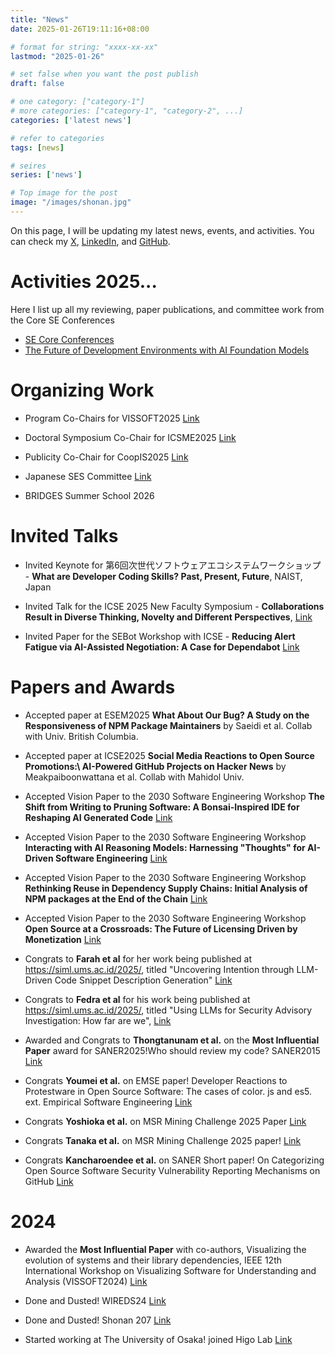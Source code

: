 ```yaml
---
title: "News"
date: 2025-01-26T19:11:16+08:00

# format for string: "xxxx-xx-xx"
lastmod: "2025-01-26"

# set false when you want the post publish
draft: false

# one category: ["category-1"] 
# more categories: ["category-1", "category-2", ...]
categories: ['latest news']

# refer to categories
tags: [news]

# seires
series: ['news']

# Top image for the post
image: "/images/shonan.jpg"
---
```


<!--more-->

On this page, I will be updating my latest news, events, and activities.
You can check my [X](https://x.com/Augaiko), [LinkedIn](https://www.linkedin.com/in/raula-gaikovina-kula-70b75545/), and [GitHub](https://github.com/raux).

# Activities 2025...

Here I list up all my reviewing, paper publications, and committee work from the Core SE Conferences

- [SE Core Conferences](https://conf.researchr.org/profile/raulakula)
- [The Future of Development Environments with AI Foundation Models](https://shonan.nii.ac.jp/seminars/222/)

# Organizing Work

- Program Co-Chairs for VISSOFT2025 [Link](https://vissoft.io/2025/)

- Doctoral Symposium Co-Chair for ICSME2025 [Link](https://conf.researchr.org/track/icsme-2025/icsme-2025-doctoral-symposium)

- Publicity Co-Chair for CoopIS2025 [Link](https://coopis.scitevents.org/)

- Japanese SES Committee  [Link](https://ses.sigse.jp/2025/)
  
- BRIDGES Summer School 2026 

# Invited Talks

- Invited Keynote for 第6回次世代ソフトウェアエコシステムワークショップ - **What are Developer Coding Skills? Past, Present, Future**, NAIST, Japan

- Invited Talk for the ICSE 2025 New Faculty Symposium - **Collaborations Result in Diverse Thinking, Novelty and Different Perspectives**, [Link](https://conf.researchr.org/track/icse-2025/icse-2025-new-faculty-symposium#program)

- Invited Paper for the SEBot Workshop with ICSE - **Reducing Alert Fatigue via AI-Assisted Negotiation: A Case for Dependabot** [Link](https://sebot.github.io/)

# Papers and Awards 

- Accepted paper at ESEM2025 **What About Our Bug? A Study on the Responsiveness of NPM Package Maintainers** by  Saeidi et al. Collab with Univ. British Columbia.
  
- Accepted paper at ICSE2025 **Social Media Reactions to Open Source Promotions:\\ AI-Powered GitHub Projects on Hacker News** by Meakpaiboonwattana et al. Collab with Mahidol Univ. 

- Accepted Vision Paper to the 2030 Software Engineering Workshop **The Shift from Writing to Pruning Software: A Bonsai-Inspired IDE for Reshaping AI Generated Code**   [Link](https://arxiv.org/abs/2503.02833)

- Accepted Vision Paper to the 2030 Software Engineering Workshop **Interacting with AI Reasoning Models: Harnessing "Thoughts" for AI-Driven Software Engineering**   [Link](https://arxiv.org/abs/2503.00483)

- Accepted Vision Paper to the 2030 Software Engineering Workshop **Rethinking Reuse in Dependency Supply Chains: Initial Analysis of NPM packages at the End of the Chain**   [Link](https://arxiv.org/abs/2503.02804)

- Accepted Vision Paper to the 2030 Software Engineering Workshop **Open Source at a Crossroads: The Future of Licensing Driven by Monetization**   [Link](https://arxiv.org/abs/2503.02817)

- Congrats to **Farah et al** for her work being published at https://siml.ums.ac.id/2025/, titled "Uncovering Intention through LLM-Driven Code Snippet Description Generation" [Link](https://x.com/Augaiko/status/1937821246470643909)

- Congrats to **Fedra et al** for his work being published at https://siml.ums.ac.id/2025/, titled "Using LLMs for Security Advisory Investigation: How far are we", [Link](https://x.com/Augaiko/status/1937820441940218002)

- Awarded and Congrats to **Thongtanunam et al.** on the  **Most Influential Paper** award for SANER2025!Who should review my code? SANER2015 [Link](https://x.com/SANERconf/status/1897663586635247676)

- Congrats **Youmei et al.** on EMSE paper! Developer Reactions to Protestware in Open Source Software: The cases of color. js and es5. ext. Empirical Software Engineering [Link](https://link.springer.com/article/10.1007/s10664-024-10599-6)

- Congrats **Yoshioka et al.** on MSR Mining Challenge 2025 Paper [Link](https://2025.msrconf.org/track/msr-2025-mining-challenge)

- Congrats **Tanaka et al.** on MSR Mining Challenge 2025 paper! [Link](https://2025.msrconf.org/track/msr-2025-mining-challenge)

- Congrats **Kancharoendee et al.** on SANER Short paper! On Categorizing Open Source Software Security
Vulnerability Reporting Mechanisms on GitHub [Link](https://arxiv.org/abs/2502.07395)


# 2024 

- Awarded the **Most Influential Paper** with co-authors, Visualizing the evolution of systems and their library dependencies, IEEE 12th International Workshop on Visualizing Software for Understanding and Analysis (VISSOFT2024) [Link](https://sel.ist.osaka-u.ac.jp/topics/award_VISSOFT2024_raula/index.html.en) 

- Done and Dusted!  WIREDS24 [Link](https://wireds2024.github.io/)

- Done and Dusted! Shonan 207 [Link](https://shonan.nii.ac.jp/seminars/207/)

- Started working at The University of Osaka! joined Higo Lab [Link](https://sel.ist.osaka-u.ac.jp/)